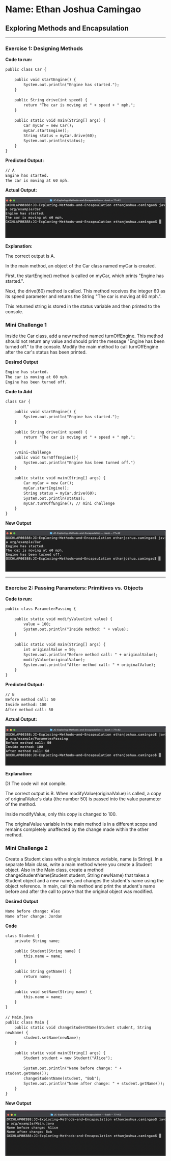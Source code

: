 # Name: Ethan Joshua Camingao
## Exploring Methods and Encapsulation

---

### Exercise 1: Designing Methods

**Code to run:**
```
public class Car {

    public void startEngine() {
        System.out.println("Engine has started.");
    }

    public String drive(int speed) {
        return "The car is moving at " + speed + " mph.";
    }

    public static void main(String[] args) {
        Car myCar = new Car();
        myCar.startEngine();
        String status = myCar.drive(60);
        System.out.println(status);
    }
}
```
**Predicted Output:**
```
// A
Engine has started.
The car is moving at 60 mph.
```

**Actual Output:**

<img src="https://github.com/ethan-josh/JC-Exploring-Methods-and-Encapsulation/blob/main/images/Ex1.png"/>

**Explanation:**

The correct output is A. 

In the main method, an object of the Car class named myCar is created. 

First, the startEngine() method is called on myCar, which prints "Engine has started.". 

Next, the drive(60) method is called. This method receives the integer 60 as its speed parameter and returns the String "The car is moving at 60 mph.". 

This returned string is stored in the status variable and then printed to the console.

### Mini Challenge 1

Inside the Car class, add a new method named turnOffEngine. This method should not return any value and should print the message "Engine has been turned off." to the console. Modify the main method to call turnOffEngine after the car's status has been printed.

**Desired Output**
```
Engine has started.
The car is moving at 60 mph.
Engine has been turned off.
```

**Code to Add**
```
class Car {

    public void startEngine() {
        System.out.println("Engine has started.");
    }

    public String drive(int speed) {
        return "The car is moving at " + speed + " mph.";
    }

    //mini-challenge
    public void turnOffEngine(){
        System.out.println("Engine has been turned off.")
    }

    public static void main(String[] args) {
        Car myCar = new Car();
        myCar.startEngine();
        String status = myCar.drive(60);
        System.out.println(status);
        myCar.turnOffEngine(); // mini challenge
    }
}
```

**New Output**

<img src="https://github.com/ethan-josh/JC-Exploring-Methods-and-Encapsulation/blob/main/images/Ex1-Challenge.png"/>

---

### Exercise 2: Passing Parameters: Primitives vs. Objects

**Code to run:**
```
public class ParameterPassing {

    public static void modifyValue(int value) {
        value = 100;
        System.out.println("Inside method: " + value);
    }

    public static void main(String[] args) {
        int originalValue = 50;
        System.out.println("Before method call: " + originalValue);
        modifyValue(originalValue);
        System.out.println("After method call: " + originalValue);
    }
}
```
**Predicted Output:**
```
// B
Before method call: 50
Inside method: 100
After method call: 50
```

**Actual Output:**

<img src="https://github.com/ethan-josh/JC-Exploring-Methods-and-Encapsulation/blob/main/images/Ex2.png"/>

**Explanation:**

D) The code will not compile.

The correct output is B. When modifyValue(originalValue) is called, a copy of originalValue's data (the number 50) is passed into the value parameter of the method. 

Inside modifyValue, only this copy is changed to 100. 

The originalValue variable in the main method is in a different scope and remains completely unaffected by the change made within the other method.

### Mini Challenge 2

Create a Student class with a single instance variable, name (a String). In a separate Main class, write a main method where you create a Student object. Also in the Main class, create a method changeStudentName(Student student, String newName) that takes a Student object and a new name, and changes the student's name using the object reference. In main, call this method and print the student's name before and after the call to prove that the original object was modified.

**Desired Output**
```
Name before change: Alex
Name after change: Jordan
```

**Code**
```
class Student {
    private String name;

    public Student(String name) {
        this.name = name;
    }

    public String getName() {
        return name;
    }

    public void setName(String name) {
        this.name = name;
    }
}

// Main.java
public class Main {
    public static void changeStudentName(Student student, String newName) {
        student.setName(newName);
    }

    public static void main(String[] args) {
        Student student = new Student("Alice");

        System.out.println("Name before change: " + student.getName());
        changeStudentName(student, "Bob");
        System.out.println("Name after change: " + student.getName());
    }
}
```

**New Output**

<img src="https://github.com/ethan-josh/JC-Exploring-Methods-and-Encapsulation/blob/main/images/Ex2-Challenge.png"/>

